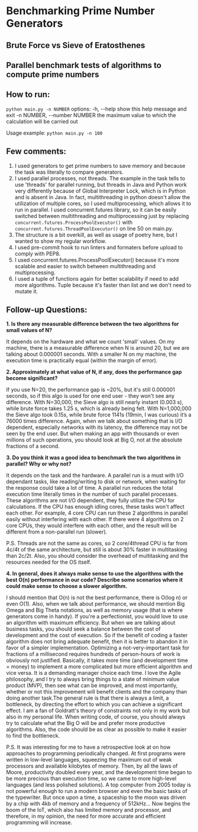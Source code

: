 # Benchmarking Prime Number Generators
## Brute Force vs Sieve of Eratosthenes
## Parallel benchmark tests of algorithms to compute prime numbers

## How to run:
`python main.py -n NUMBER`
options:
  -h, --help            show this help message and exit
  -n NUMBER, --number NUMBER
                        the maximum value to which the calculation will be carried out

Usage example:
`python main.py -n 100`

## Few comments:
1. I used generators to get prime numbers to save memory and because the task was literally to compare generators.
2. I used parallel processes, not threads. The example in the task tells to use 'threads' for parallel running, but threads in Java and Python work very differently because of Global Interpreter Lock, which is in Python and is absent in Java. In fact, multithreading in python doesn't allow the utilization of multiple cores, so I used multiprocessing, which allows it to run in parallel. I used concurrent.futures library, so it can be easily switched between multithreading and multiprocessing just by replacing `concurrent.futures.ProcessPoolExecutor()` with `concurrent.futures.ThreadPoolExecutor()` on line 50 on main.py.
3. The structure is a bit overkill, as well as usage of poetry here, but I wanted to show my regular workflow.
4. I used pre-commit hook to run linters and formaters before upload to comply with PEP8.
5. I used concurrent.futures.ProcessPoolExecutor() because it's more scalable and easier to switch between multithreading and multiprocessing.
6. I used a tuple of functions again for better scalability if need to add more algorithms. Tuple because it's faster than list and we don't need to mutate it.

## Follow-up Questions:
**1. Is there any measurable difference between the two algorithms for small values of N?**

It depends on the hardware and what we count 'small' values. On my machine, there is a measurable difference when N is around 20, but we are talking about 0.000001 seconds. With a smaller N on my machine, the execution time is practically equal (within the margin of error).

**2. Approximately at what value of N, if any, does the performance gap become significant?**

If you use N=20, the performance gap is ~20%, but it's still 0.000001 seconds, so if this algo is used for one end user - they won't see any difference. With N=30,000, the Sieve algo is still nearly instant (0.003 s), while brute force takes 1.25 s, which is already being felt. With N=1,000,000 the Sieve algo took 0.15s, while brute force 1141s (19min, I was curious) it’s a 76000 times difference.
Again, when we talk about something that is I/O dependent, especially networks with its latency, the difference may not be seen by the end user. But when making an app with thousands or even millions of such operations, you should look at Big O, not at the absolute fractions of a second.

**3. Do you think it was a good idea to benchmark the two algorithms in parallel? Why or why not?**

It depends on the task and the hardware. A parallel run is a must with I/O dependant tasks, like reading/writing to disk or network, when waiting for the response could take a lot of time. A parallel run reduces the total execution time literally times in the number of such parallel processes. These algorithms are not I/O dependent, they fully utilize the CPU for calculations. If the CPU has enough idling cores, these tasks won't affect each other. For example, 4 core CPU can run these 2 algorithms in parallel easily without interfering with each other. If there were 4 algorithms on 2 core CPUs, they would interfere with each other, and the result will be different from a non-parallel run (slower). 

P.S. Threads are not the same as cores, so 2 core/4thread CPU is far from 4c/4t of the same architecture, but still is about 30% faster in multitasking than 2c/2t. Also, you should consider the overhead of multitasking and the resources needed for the OS itself.

**4. In general, does it always make sense to use the algorithms with the best O(n) performance in our code? Describe some scenarios where it could make sense to choose a slower algorithm.**

I should mention that O(n) is not the best performance, there is O(log n) or even O(1). Also, when we talk about performance, we should mention Big Omega and Big Theta notations, as well as memory usage (that is where generators come in handy).
If you're a perfectionist, you would love to use an algorithm with maximum efficiency. But when we are talking about business tasks, you should seek a balance between the cost of development and the cost of execution. So if the benefit of coding a faster algorithm does not bring adequate benefit, then it is better to abandon it in favor of a simpler implementation. Optimizing a not-very-important task for fractions of a millisecond requires hundreds of person-hours of work is obviously not justified. 
Basically, it takes more time (and development time = money) to implement a more complicated but more efficient algorithm and vice versa. It is a demanding manager choice each time. I love the Agile philosophy, and I try to always bring things to a state of minimum value product (MVP), then see what can be improved, and most importantly, whether or not this improvement will benefit clients and the company than doing another task.The general rule is that there is always a limit, a bottleneck, by directing the effort to which you can achieve a significant effect. I am a fan of Goldratt's theory of constraints not only in my work but also in my personal life. When writing code, of course, you should always try to calculate what the Big O will be and prefer more productive algorithms. Also, the code should be as clear as possible to make it easier to find the bottleneck. 

P.S. It was interesting for me to have a retrospective look at on how approaches to programming periodically changed. At first programs were written in low-level languages, squeezing the maximum out of weak processors and available kilobytes of memory. Then, by all the laws of Moore, productivity doubled every year, and the development time began to be more precious than execution time, so we came to more high-level languages (and less polished solutions). A top computer from 2005 today is not powerful enough to run a modern browser and even the basic tasks of the typewriter. But once upon a time, a spaceship to the moon was driven by a chip with 4kb of memory and a frequency of 512kHz...
Now begins the boom of the IoT, which also has limited memory and processor, and therefore, in my opinion, the need for more accurate and efficient programming will increase.
